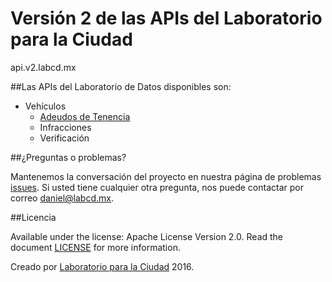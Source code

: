 # Versión 2 de las APIs del Laboratorio para la Ciudad

api.v2.labcd.mx

##Las APIs del Laboratorio de Datos disponibles son:

- Vehículos
  - [Adeudos de Tenencia](https://github.com/LabPLC/api.v2.labcd.mx/wiki/Tenencia)
  - Infracciones
  - Verificación
  
##¿Preguntas o problemas?

Mantenemos la conversación del proyecto en nuestra página de problemas [issues](https://github.com/LabPLC/api.v2.labcd.mx/issues). Si usted tiene cualquier otra pregunta, nos puede contactar por correo daniel@labcd.mx.

##Licencia

Available under the license: Apache License Version 2.0. Read the document [LICENSE](https://github.com/LabPLC/api.v2.labcd.mx/blob/master/LICENSE) for more information.

Creado por [Laboratorio para la Ciudad](http://labcd.mx) 2016.
